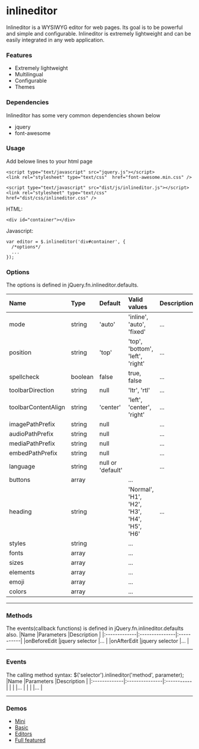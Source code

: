 # inlineditor
Inlineditor is a WYSIWYG editor for web pages. Its goal is to be powerful and simple and configurable. Inlineditor is extremely lightweight and can be easily integrated in any web application.



### Features
- Extremely lightweight
- Multilingual
- Configurable
- Themes



### Dependencies
Inlineditor has some very common dependencies shown below
- jquery
- font-awesome



### Usage

Add belowe lines to your html page
```
<script type="text/javascript" src="jquery.js"></script>
<link rel="stylesheet" type="text/css"  href="font-awesome.min.css" />

<script type="text/javascript" src="dist/js/inlineditor.js"></script>
<link rel="stylesheet" type="text/css"  href="dist/css/inlineditor.css" />
```

HTML:
```
<div id="container"></div>
```

Javascript:
```
var editor = $.inlineditor('div#container', {
  /*options*/
  ...
});
```


### Options
The options is defined in jQuery.fn.inlineditor.defaults.

|Name  |Type    |Default |Valid values             |Description |
|:-----|:-------|:-------|:------------------------|:-----------|
|mode  |string  |'auto'  |'inline', 'auto', 'fixed'|...|
|position|string  |'top'  |'top', 'bottom', 'left', 'right'|...|
|spellcheck|boolean  |false  |true, false|...|
|toolbarDirection|string  |null  |'ltr', 'rtl'|...|
|toolbarContentAlign|string  |'center'  |'left', 'center', 'right'|...|
|imagePathPrefix|string  |null  | |...|
|audioPathPrefix|string  |null  | |...|
|mediaPathPrefix|string  |null  | |...|
|embedPathPrefix|string  |null  | |...|
|language|string  |null or 'default'  | |...|
|buttons|array  | |...|
|heading|string  | |'Normal', 'H1', 'H2', 'H3', 'H4', 'H5', 'H6'|...|
|styles|string  | |...|
|fonts|array  | |...|
|sizes|array  | |...|
|elements|array  | |...|
|emoji|array  | |...|
|colors|array  | |...|

----------------------------------------------

### Methods
The events(callback functions) is defined in jQuery.fn.inlineditor.defaults also.
|Name          |Parameters      |Description |
|:-------------|:---------------|:-----------|
|onBeforeEdit  |jquery selector |...         |
|onAfterEdit   |jquery selector |...         |




----------------------------------------------

### Events
The calling method syntax: $('selector').inlineditor('method', parameter);
|Name          |Parameters      |Description |
|:-------------|:---------------|:-----------|
|  | |...         |
|  | |...         |

----------------------------------------------
### Demos
- [Mini](https://mjahmadi.github.io/inlineditor/demos/mini.html)
- [Basic](https://mjahmadi.github.io/inlineditor/demos/basic.html)
- [Editors](https://mjahmadi.github.io/inlineditor/demos/editors.html)
- [Full featured](https://mjahmadi.github.io/inlineditor/demos/full.html)
